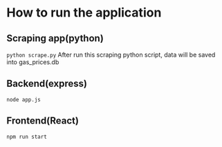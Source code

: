 # How to run the application

## Scraping app(python)
`python scrape.py`
After run this scraping python script, data will be saved into gas_prices.db

## Backend(express)
`node app.js`

## Frontend(React)
`npm run start`